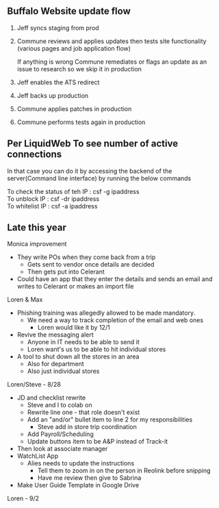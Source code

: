 ## Buffalo Website update flow

1. Jeff syncs staging from prod
2. Commune reviews and applies updates then tests site functionality (various pages and job application flow)
    
    If anything is wrong Commune remediates or flags an update as an issue to research so we skip it in production
    
3. Jeff enables the ATS redirect
4. Jeff backs up production
5. Commune applies patches in production
6. Commune performs tests again in production


## Per LiquidWeb To see number of active connections

In that case you can do it by accessing the backend of the server(Command line interface) by running the below commands

To check the status of teh IP : csf -g ipaddress  
To unblock IP : csf -dr ipaddress  
To whitelist IP : csf -a ipaddress  


## Late this year

Monica improvement

- They write POs when they come back from a trip
    - Gets sent to vendor once details are decided
    - Then gets put into Celerant
- Could have an app that they enter the details and sends an email and writes to Celerant or makes an import file


Loren & Max
- Phishing training was allegedly allowed to be made mandatory.
	- We need a way to track completion of the email and web ones
		- Loren would like it by 12/1
- Revive the messaging alert
	- Anyone in IT needs to be able to send it
	- Loren want's us to be able to hit individual stores
- A tool to shut down all the stores in an area
	- Also for department
	- Also just individual stores


Loren/Steve - 8/28
- JD and checklist rewrite
	- Steve and I to colab on
	- Rewrite line one - that role doesn't exist
	- Add an "and/or" bullet item to line 2 for my responsibilities
		- Steve add in store trip coordination
	- Add Payroll/Scheduling
	- Update buttons item to be A&P instead of Track-it
- Then look at associate manager
- WatchList App
	- Alies needs to update the instructions
		- Tell them to zoom in on the person in Reolink before snipping
		- Have me review then give to Sabrina
- Make User Guide Template in Google Drive


Loren - 9/2